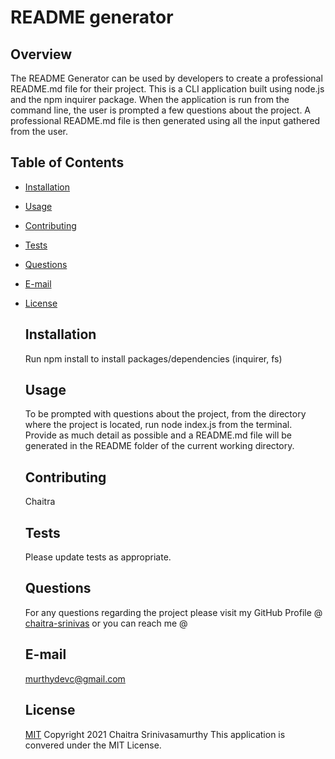# README generator
## Overview

The README Generator can be used by developers to create a professional README.md file for their project. This is a CLI application built using node.js and the npm inquirer package. When the application is run from the command line, the user is prompted a few questions about the project. 
A professional README.md file is then generated using all the input gathered from the user.

## Table of Contents

  - [Installation](#installation)
  - [Usage](#usage)
  - [Contributing](#contributing)
  - [Tests](#tests)
  - [Questions](#questions)
  - [E-mail](#e-mail)
  - [License](#license)

    ## Installation
    Run npm install to install packages/dependencies (inquirer, fs)
    ## Usage
    To be prompted with questions about the project, from the directory where the project is located, run node index.js from the terminal. Provide as much detail as possible and a README.md file will be generated in the README folder of the current working directory.
    ## Contributing
    Chaitra 
    ## Tests
    Please update tests as appropriate.
    ## Questions
    For any questions regarding the project please visit my 
    GitHub Profile @ 
    [chaitra-srinivas](https://github.com/dfdfgfd)
    or you can reach me @ 
    ## E-mail
    murthydevc@gmail.com
    ## License
    [MIT](https://opensource.org/licenses/MIT)
    Copyright 2021 Chaitra Srinivasamurthy 
    This application is convered under the MIT License.
